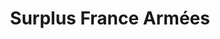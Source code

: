 ---
title: "Surplus France Armées"
url: /marsannay-la-cote/surplus-france-armees/
shop: Allgemein
---
